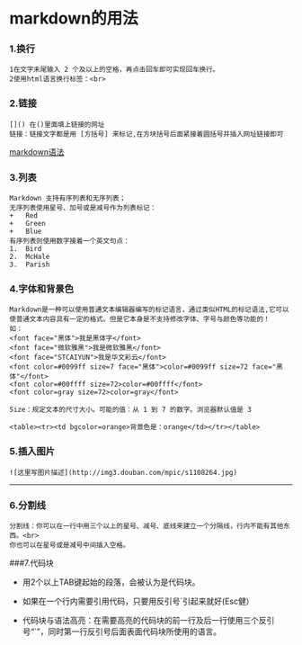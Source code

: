 # markdown的用法

### 1.换行
	1在文字末尾输入 2 个及以上的空格，再点击回车即可实现回车换行。
	2使用html语言换行标签：<br>

### 2.链接
	[]() 在()里面填上链接的网址
	链接：链接文字都是用 [方括号] 来标记,在方块括号后面紧接着圆括号并插入网址链接即可  


[markdown语法](http://www.appinn.com/markdown/)

### 3.列表
	Markdown 支持有序列表和无序列表；
	无序列表使用星号、加号或是减号作为列表标记：
	+   Red
	+   Green
	+   Blue
	有序列表则使用数字接着一个英文句点：
	1.  Bird
	2.  McHale
	3.  Parish
### 4.字体和背景色
	Markdown是一种可以使用普通文本编辑器编写的标记语言，通过类似HTML的标记语法,它可以
	使普通文本内容具有一定的格式。但是它本身是不支持修改字体、字号与颜色等功能的！ 
	如：
	<font face="黑体">我是黑体字</font>
	<font face="微软雅黑">我是微软雅黑</font>
	<font face="STCAIYUN">我是华文彩云</font>
	<font color=#0099ff size=7 face="黑体">color=#0099ff size=72 face="黑体"</font>
	<font color=#00ffff size=72>color=#00ffff</font>
	<font color=gray size=72>color=gray</font>
	
	Size：规定文本的尺寸大小。可能的值：从 1 到 7 的数字。浏览器默认值是 3

	<table><tr><td bgcolor=orange>背景色是：orange</td></tr></table>
### 5.插入图片
	![这里写图片描述](http://img3.douban.com/mpic/s1108264.jpg) 

***
### 6.分割线
	分割线：你可以在一行中用三个以上的星号、减号、底线来建立一个分隔线，行内不能有其他东西。<br>
	你也可以在星号或是减号中间插入空格。
###7.代码块
- 用2个以上TAB键起始的段落，会被认为是代码块。

- 如果在一个行内需要引用代码，只要用反引号`引起来就好(Esc健）

- 代码块与语法高亮：在需要高亮的代码块的前一行及后一行使用三个反引号“`”，同时第一行反引号后面表面代码块所使用的语言。
